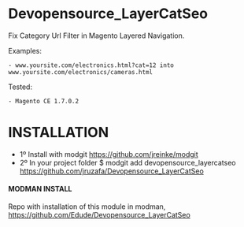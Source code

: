 Devopensource_LayerCatSeo
=========================

 Fix Category Url Filter in Magento Layered Navigation.

 Examples:

 	- www.yoursite.com/electronics.html?cat=12 into www.yoursite.com/electronics/cameras.html


 Tested:

 	- Magento CE 1.7.0.2


INSTALLATION
=========================

* 1º  Install with modgit https://github.com/jreinke/modgit
* 2º In your project folder $ modgit add devopensource_layercatseo https://github.com/jruzafa/Devopensource_LayerCatSeo


#### MODMAN INSTALL

Repo with installation of this module in modman, https://github.com/Edude/Devopensource_LayerCatSeo
